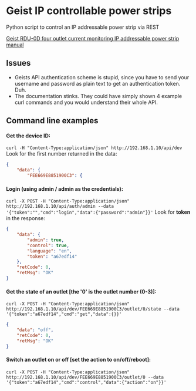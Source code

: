 # Geist IP controllable power strips
Python script to control an IP addressable power strip via REST

[Geist RDU-0D four outlet current monitoring IP addressable power strip manual](http://www.geistglobal.com/sites/all/files/site/User_Manuals/Power/gm1174_-_r-series_v4_pdu_rev3.0.pdf)

## Issues 
- Geists API authentication scheme is stupid, since you have to send your username and password as plain text to get an authentication token. Duh.
- The documentation stinks. They could have simply shown 4 example curl commands and you would understand their whole API.

## Command line examples
#### Get the device ID: 
`curl -H "Content-Type:application/json" http://192.168.1.10/api/dev`
Look for the first number returned in the data:
```json
{
    "data": {
        "FEE669E8851900C3": {
```
  
#### Login (using admin / admin as the credentials): 
`curl -X POST -H "Content-Type:application/json" http://192.168.1.10/api/auth/admin --data '{"token":"","cmd":"login","data":{"password":"admin"}}'`
Look for **token** in the response: 
```json
{
    "data": {
        "admin": true,
        "control": true,
        "language": "en",
        "token": "a67edf14"
    },
    "retCode": 0,
    "retMsg": "OK"
}
```

#### Get the state of an outlet [the '0' is the outlet number (0-3)]:
`curl -X POST -H "Content-Type:application/json" http://192.168.1.10/api/dev/FEE669E8851900C3/outlet/0/state --data '{"token":"a67edf14","cmd":"get","data":{}}'`
```json
{
    "data": "off",
    "retCode": 0,
    "retMsg": "OK"
} 
```

#### Switch an outlet on or off [set the **action** to on/off/reboot]:
`curl -X POST -H "Content-Type:application/json" http://192.168.1.10/api/dev/FEE669E8851900C3/outlet/0 --data '{"token":"a67edf14","cmd":"control","data":{"action":"on"}}'`

